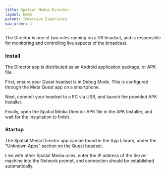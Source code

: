 ```yaml
---
title: Spatial Media Director
layout: home
parent: Immersive Experience
nav_order: 4
---
```


The Director is one of two roles running on a VR headset, and is responsible for monitoring and controlling live aspects of the broadcast.

### Install
The Director app is distributed as an Android application package, or APK file.

First, ensure your Quest headset is in Debug Mode. This is configured through the Meta Quest app on a smartphone.

Next, connect your headset to a PC via USB, and launch the provided APK Installer.

Finally, open the Spatial Media Director APK file in the APK Installer, and wait for the installation to finish.

### Startup
The Spatial Media Director app can be found in the App Library, under the "Unknown Apps" section on the Quest headset.

Like with other Spatial Media roles, enter the IP address of the Server machine into the Network prompt, and connection should be established automatically.
